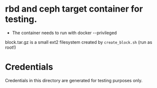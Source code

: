 # rbd and ceph target container for testing.

* The container needs to run with docker --privileged

block.tar.gz is a small ext2 filesystem created by `create_block.sh` (run as root!)

# Credentials

Credentials in this directory are generated for testing purposes only.
